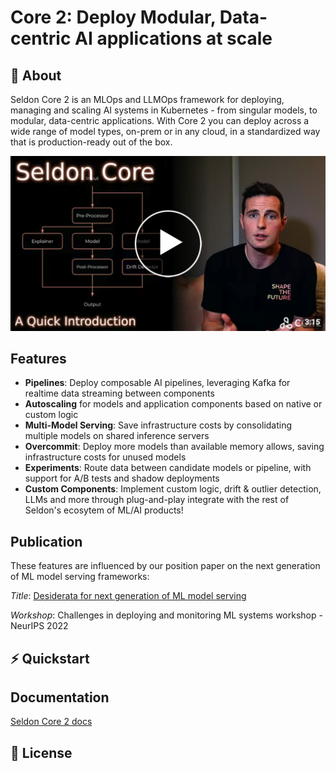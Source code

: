 # Core 2: Deploy Modular, Data-centric AI applications at scale

## 📖 About
Seldon Core 2 is an MLOps and LLMOps framework for deploying, managing and scaling AI systems in Kubernetes - from singular models, to modular, data-centric applications. With Core 2 you can deploy across a wide range of model types, on-prem or in any cloud, in a standardized way that is production-ready out of the box. 

[![Introductory Youtube Video](./docs-gb/images/Core-intro-thumbnail.png)](https://www.youtube.com/watch?v=ar5lSG_idh4)

## Features

 * **Pipelines**: Deploy composable AI pipelines, leveraging Kafka for realtime data streaming between components
 * **Autoscaling** for models and application components based on native or custom logic
 * **Multi-Model Serving**: Save infrastructure costs by consolidating multiple models on shared inference servers
 * **Overcommit**: Deploy more models than available memory allows, saving infrastructure costs for unused models
 * **Experiments**: Route data between candidate models or pipeline, with support for A/B tests and shadow deployments
 * **Custom Components**: Implement custom logic, drift & outlier detection, LLMs and more through plug-and-play integrate with the rest of Seldon's ecosytem of ML/AI products!
 
## Publication

These features are influenced by our position paper on the next generation of ML model serving frameworks:

*Title*: [Desiderata for next generation of ML model serving](http://arxiv.org/abs/2210.14665)

*Workshop*: Challenges in deploying and monitoring ML systems workshop - NeurIPS 2022


## ⚡️ Quickstart


## Documentation

[Seldon Core 2 docs](https://docs.seldon.ai/seldon-core-2)

## 📜 License
